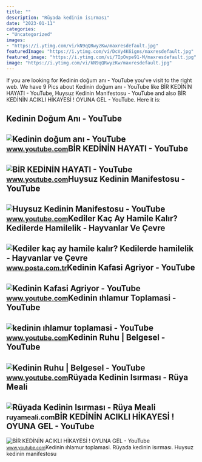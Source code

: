 ```yaml
---
title: ""
description: "Rüyada kedinin isırması"
date: "2023-01-11"
categories:
- "Uncategorized"
images:
- "https://i.ytimg.com/vi/kN9qQRwyzKw/maxresdefault.jpg"
featuredImage: "https://i.ytimg.com/vi/DcVy4K6igns/maxresdefault.jpg"
featured_image: "https://i.ytimg.com/vi/7IpOvpe91-M/maxresdefault.jpg"
image: "https://i.ytimg.com/vi/kN9qQRwyzKw/maxresdefault.jpg"
---
```


If you are looking for Kedinin doğum anı - YouTube you've visit to the right web. We have 9 Pics about Kedinin doğum anı - YouTube like BİR KEDİNİN HAYATI - YouTube, Huysuz Kedinin Manifestosu - YouTube and also BİR KEDİNİN ACIKLI HİKAYESİ ! OYUNA GEL - YouTube. Here it is:

Kedinin Doğum Anı - YouTube
---------------------------

 ![Kedinin doğum anı - YouTube](https://i.ytimg.com/vi/21x-YmCI3Rc/maxresdefault.jpg) <small>www.youtube.com</small>BİR KEDİNİN HAYATI - YouTube
----------------------------

 ![BİR KEDİNİN HAYATI - YouTube](https://i.ytimg.com/vi/7IpOvpe91-M/maxresdefault.jpg) <small>www.youtube.com</small>Huysuz Kedinin Manifestosu - YouTube
------------------------------------

 ![Huysuz Kedinin Manifestosu - YouTube](https://i.ytimg.com/vi/cHUGSFtKbKI/maxresdefault.jpg) <small>www.youtube.com</small>Kediler Kaç Ay Hamile Kalır? Kedilerde Hamilelik - Hayvanlar Ve Çevre
---------------------------------------------------------------------

 ![Kediler kaç ay hamile kalır? Kedilerde hamilelik - Hayvanlar ve Çevre](https://i3.posta.com.tr/i/posta/75/0x0/617752c745d2a0b2541bf87c.jpg) <small>www.posta.com.tr</small>Kedinin Kafasi Agriyor - YouTube
--------------------------------

 ![Kedinin Kafasi Agriyor - YouTube](https://i.ytimg.com/vi/kN9qQRwyzKw/maxresdefault.jpg) <small>www.youtube.com</small>Kedinin ıhlamur Toplamasi - YouTube
-----------------------------------

 ![kedinin ıhlamur toplamasi - YouTube](https://i.ytimg.com/vi/DcVy4K6igns/maxresdefault.jpg) <small>www.youtube.com</small>Kedinin Ruhu | Belgesel - YouTube
---------------------------------

 ![Kedinin Ruhu | Belgesel - YouTube](https://i.ytimg.com/vi/Pxl8zdZ175Y/maxresdefault.jpg) <small>www.youtube.com</small>Rüyada Kedinin Isırması - Rüya Meali
------------------------------------

 ![Rüyada Kedinin Isırması - Rüya Meali](http://ruyameali.com/wp-content/uploads/2018/08/kedinin-isirmasi-810x456.jpg) <small>ruyameali.com</small>BİR KEDİNİN ACIKLI HİKAYESİ ! OYUNA GEL - YouTube
-------------------------------------------------

 ![BİR KEDİNİN ACIKLI HİKAYESİ ! OYUNA GEL - YouTube](https://i.ytimg.com/vi/sBV2nSWzVcg/maxresdefault.jpg) <small>www.youtube.com</small>Kedinin ıhlamur toplamasi. Rüyada kedinin isırması. Huysuz kedinin manifestosu
